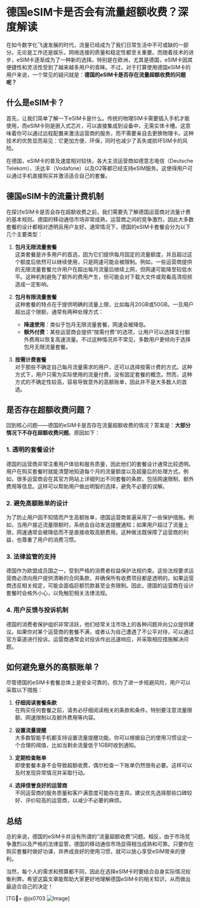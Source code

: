 # 德国eSIM卡是否会有流量超额收费？深度解读

在如今数字化飞速发展的时代，流量已经成为了我们日常生活中不可或缺的一部分。无论是工作还是娱乐，网络连接的质量和稳定性都至关重要。而随着技术的进步，eSIM卡逐渐成为了一种新的选择。特别是在欧洲，尤其是德国，eSIM卡因其便捷性和灵活性受到了越来越多用户的青睐。不过，对于打算使用德国eSIM卡的用户来说，一个常见的疑问就是：**德国的eSIM卡是否存在流量超额收费的问题呢？**

## 什么是eSIM卡？

首先，让我们简单了解一下eSIM卡是什么。传统的物理SIM卡需要插入手机才能使用，而eSIM卡则是嵌入式芯片，可以直接集成到设备中，无需实体卡槽。这意味着你可以通过远程配置来激活运营商的服务，而不需要亲自去更换物理卡。这种技术的优势显而易见：它更加方便、环保，同时也减少了丢失或损坏SIM卡的风险。

在德国，eSIM卡的普及速度相对较快，各大主流运营商如德意志电信（Deutsche Telekom）、沃达丰（Vodafone）以及O2等都已经支持eSIM服务。这使得用户可以通过手机直接购买并激活适合自己的套餐。

## 德国eSIM卡的流量计费机制

在探讨eSIM卡是否会存在超额收费之前，我们需要先了解德国运营商对流量计费的基本规则。德国的移动通信市场非常成熟，运营商之间的竞争激烈，因此大多数套餐的设计都相对透明且用户友好。通常情况下，德国的eSIM卡套餐会分为以下几个主要类型：

1. **包月无限流量套餐**  
   这类套餐是许多用户的首选，因为它们提供每月固定的流量额度，并且超过这个额度后依然可以继续使用，只是网速可能会被限制。例如，一些运营商提供的无限流量套餐允许用户在超出每月流量后继续上网，但网速可能降至较低水平。这种机制避免了额外的费用产生，但可能会对下载大文件或观看高清视频造成一定影响。

2. **包月有限流量套餐**  
   这种套餐的特点在于提供明确的流量上限，比如每月20GB或50GB。一旦用户超出这个限额，通常有两种处理方式：
   - **降速使用**：类似于包月无限流量套餐，网速会被降低。
   - **额外付费**：某些运营商会提供“按需付费”的选项，让用户可以选择支付额外费用以恢复高速流量。不过这种情况并不常见，多数用户更倾向于选择包月无限流量套餐。

3. **按需计费套餐**  
   对于那些不确定自己每月流量需求的用户，还可以选择按需计费的方式。这种方式下，用户只需为实际使用的流量付费，没有固定套餐的概念。然而，这种方式的不确定性较高，容易导致意外的高额账单，因此并不是大多数人的首选。

## 是否存在超额收费问题？

回到核心问题——德国的eSIM卡是否存在流量超额收费的情况？答案是：**大部分情况下不存在超额收费问题**。原因如下：

### 1. **透明的套餐设计**
德国的运营商非常注重用户体验和服务质量，因此他们的套餐设计通常比较透明。用户在购买套餐时就能清楚地知道每个月的流量额度以及超量后的处理方式。例如，很多运营商会在其官方网站上详细列出不同套餐的条款，包括网速限制、额外费用等信息。这样可以帮助用户做出明智的选择，避免不必要的误解。

### 2. **避免高额账单的设计**
为了防止用户因不知情而产生高额账单，德国运营商普遍采用了一些保护措施。例如，当用户接近流量限额时，系统会自动发送提醒通知；如果用户超过了流量上限，网速通常会被降低而不是直接收取高额费用。这种做法既保障了运营商的利益，也尊重了用户的消费习惯。

### 3. **法律监管的支持**
德国作为欧盟成员国之一，受到严格的消费者权益保护法规约束。这些法规要求运营商必须向用户提供清晰的合同条款，并确保所有收费项目都是透明的。如果运营商违反相关规定，可能会面临巨额罚款甚至业务限制。因此，德国的运营商在设计套餐时会格外小心，以免触犯相关法律法规。

### 4. **用户反馈与投诉机制**
德国的消费者保护组织非常活跃，他们经常关注市场上的各种问题并向公众提供建议。如果你对某个运营商的套餐不满，或者认为自己遭遇了不公平对待，可以通过官方渠道进行投诉。运营商通常会对投诉作出迅速响应，并采取相应措施解决问题。

## 如何避免意外的高额账单？

尽管德国的eSIM卡套餐总体上是安全可靠的，但为了进一步规避风险，用户可以采取以下措施：

1. **仔细阅读套餐条款**  
   在购买任何套餐之前，请务必仔细阅读相关的条款和条件。特别要注意流量限额、网速限制以及额外费用等内容。

2. **设置流量提醒**  
   大多数智能手机都支持设置流量提醒功能。你可以根据自己的使用习惯设定一个合理的阈值，比如当剩余流量低于1GB时收到通知。

3. **定期检查账单**  
   即使套餐本身不会导致超额收费，偶尔检查一下账单仍然很有必要。这样可以及时发现异常情况并采取行动。

4. **选择信誉良好的运营商**  
   不同运营商的服务质量和客户满意度可能存在差异。建议优先选择那些口碑较好、评价较高的运营商，以减少不必要的麻烦。

## 总结

总的来说，德国的eSIM卡并没有所谓的“流量超额收费”问题。相反，由于市场竞争激烈以及严格的法律监管，德国的移动通信市场显得相当成熟和可靠。只要你在购买套餐时做好功课，并养成良好的使用习惯，就可以放心享受eSIM带来的便利。

当然，每个人的需求和预算都不同，因此在选择eSIM卡时要结合自身实际情况权衡利弊。希望这篇文章能帮助大家更好地理解德国eSIM卡的相关知识，从而做出最适合自己的决定！

[TG💪+ @jx0703 ![Image](https://github.com/user-attachments/assets/dbca1d08-cadb-493c-b0ec-ad6f7a83f270)]